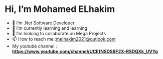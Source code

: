 # Hi, I’m Mohamed ELhakim
- 👀 I’m .Net Software Developer
- 🌱 I’m currently learning and learning
- 💞️ I’m looking to collaborate on Mega Projects
- 📫 How to reach me :melhakim2021@outlook.com
- My youtube channel : **https://www.youtube.com/channel/UCEfNSDSBF2X-RSDQXk_UVYg**
<!---
mhakim-bim/mhakim-bim is a ✨ special ✨ repository because its `README.md` (this file) appears on your GitHub profile.
You can click the Preview link to take a look at your changes.
--->
